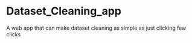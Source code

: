# Dataset_Cleaning_app
A web app that can make dataset cleaning as simple as just clicking few clicks
